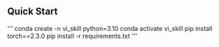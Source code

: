## Quick Start
'''
conda create -n vi_skill python=3.10
conda activate vi_skill
pip install torch==2.3.0
pip install -r requirements.txt
'''